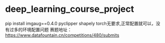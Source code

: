 # deep_learning_course_project
pip install imgaug==0.4.0 pyclipper shapely
torch无要求,正常配置就可以，没有过多的环境配置问题
赛题地址：https://www.datafountain.cn/competitions/480/submits
